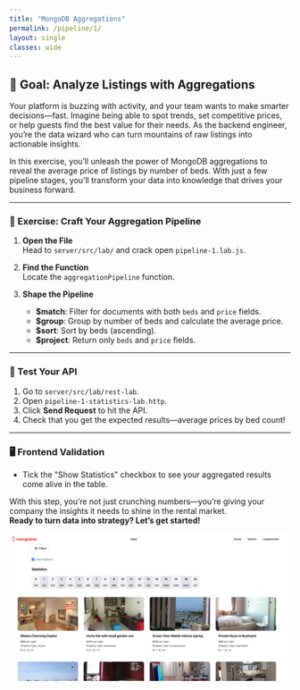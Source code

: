 ```yaml
---
title: "MongoDB Aggregations"
permalink: /pipeline/1/
layout: single
classes: wide
---
```


## 🚀 Goal: Analyze Listings with Aggregations

Your platform is buzzing with activity, and your team wants to make smarter decisions—fast. Imagine being able to spot trends, set competitive prices, or help guests find the best value for their needs. As the backend engineer, you’re the data wizard who can turn mountains of raw listings into actionable insights.

In this exercise, you’ll unleash the power of MongoDB aggregations to reveal the average price of listings by number of beds. With just a few pipeline stages, you’ll transform your data into knowledge that drives your business forward.

---

### 🧩 Exercise: Craft Your Aggregation Pipeline

1. **Open the File**  
   Head to `server/src/lab/` and crack open `pipeline-1.lab.js`.

2. **Find the Function**  
   Locate the `aggregationPipeline` function.

3. **Shape the Pipeline**  
   - **$match**: Filter for documents with both `beds` and `price` fields.  
   - **$group**: Group by number of beds and calculate the average price.  
   - **$sort**: Sort by beds (ascending).  
   - **$project**: Return only `beds` and `price` fields.

---

### 🚦 Test Your API

1. Go to `server/src/lab/rest-lab`.
2. Open `pipeline-1-statistics-lab.http`.
3. Click **Send Request** to hit the API.
4. Check that you get the expected results—average prices by bed count!

---

### 🖥️ Frontend Validation

- Tick the "Show Statistics" checkbox to see your aggregated results come alive in the table.

With this step, you’re not just crunching numbers—you’re giving your company the insights it needs to shine in the rental market.  
**Ready to turn data into strategy? Let’s get started!**

![pipeline-1-lab](../../assets/images/pipeline-1-lab.png)
